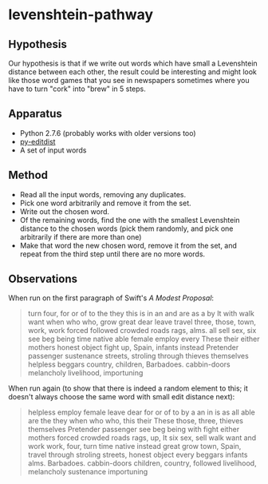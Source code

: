 levenshtein-pathway
===================

Hypothesis
----------

Our hypothesis is that if we write out words which have small a Levenshtein
distance between each other, the result could be interesting and might look
like those word games that you see in newspapers sometimes where you have
to turn "cork" into "brew" in 5 steps.

Apparatus
---------

*   Python 2.7.6 (probably works with older versions too)
*   [py-editdist](http://www.mindrot.org/projects/py-editdist/)
*   A set of input words

Method
------

*   Read all the input words, removing any duplicates.
*   Pick one word arbitrarily and remove it from the set.
*   Write out the chosen word.
*   Of the remaining words, find the one with the smallest Levenshtein
    distance to the chosen words (pick them randomly, and pick one arbitrarily
    if there are more than one)
*   Make that word the new chosen word, remove it from the set, and repeat
    from the third step until there are no more words.

Observations
------------

When run on the first paragraph of Swift's _A Modest Proposal_:

> turn four, for or of to the they this is in an and are as a  by It with walk want when who who, grow great dear leave travel three, those, town, work, work forced followed crowded roads rags, alms. all sell sex, six see beg being time native able female employ every These their either mothers honest object fight up, Spain, infants instead Pretender passenger sustenance streets, stroling through thieves themselves helpless beggars country, children, Barbadoes. cabbin-doors melancholy livelihood, importuning 

When run again (to show that there is indeed a random element to this; it
doesn't always choose the same word with small edit distance next):

> helpless employ female leave dear for or of to by a an in is as all able are the they when who who, this their These those, three, thieves themselves Pretender passenger see beg being with fight either mothers forced crowded roads rags, up, It  six sex, sell walk want and work work, four, turn time native instead great grow town, Spain, travel through stroling streets, honest object every beggars infants alms. Barbadoes. cabbin-doors children, country, followed livelihood, melancholy sustenance importuning 

